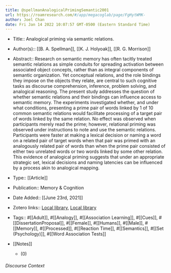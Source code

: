 ```yaml
---
title: @spellmanAnalogicalPrimingSemantic2001
url: https://roamresearch.com/#/app/megacoglab/page/FgHytWMK-
author: Joel Chan
date: Fri Jan 14 2022 10:07:57 GMT-0500 (Eastern Standard Time)
---
```


- Title:: Analogical priming via semantic relations.
- Author(s):: [[B. A. Spellman]], [[K. J. Holyoak]], [[R. G. Morrison]]
- Abstract:: Research on semantic memory has often tacitly treated semantic relations as simple conduits for spreading activation between associated object concepts, rather than as integral components of semantic organization. Yet conceptual relations, and the role bindings they impose on the objects they relate, are central to such cognitive tasks as discourse comprehension, inference, problem solving, and analogical reasoning. The present study addresses the question of whether semantic relations and their bindings can influence access to semantic memory. The experiments investigated whether, and under what conditions, presenting a prime pair of words linked by 1 of 10 common semantic relations would facilitate processing of a target pair of words linked by the same relation. No effect was observed when participants merely read the prime; however, relational priming was observed under instructions to note and use the semantic relations. Participants were faster at making a lexical decision or naming a word on a related pair of target words when that pair was primed with an analogously related pair of words than when the prime pair consisted of either two unrelated words or two words linked by some other relation. This evidence of analogical priming suggests that under an appropriate strategic set, lexical decisions and naming latencies can be influenced by a process akin to analogical mapping.
- Type:: [[Article]]
- Publication:: Memory & Cognition
- Date Added:: [[June 23rd, 2021]]
- Zotero links:: [Local library](zotero://select/groups/2451508/items/KKH5SW53), [Local library](https://www.zotero.org/groups/2451508/items/KKH5SW53)
- Tags:: #[[Adult]], #[[Analogy]], #[[Association Learning]], #[[Cues]], #[[DissertationProposal]], #[[Female]], #[[Humans]], #[[Male]], #[[Memory]], #[[Processed]], #[[Reaction Time]], #[[Semantics]], #[[Set (Psychology)]], #[[Word Association Tests]]
- [[Notes]]

    - (0)

###### Discourse Context



